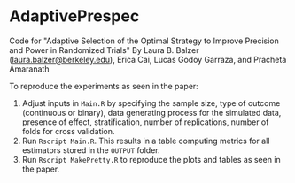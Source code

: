 # AdaptivePrespec
Code for "Adaptive Selection of the Optimal Strategy to Improve Precision and Power in Randomized Trials"
By Laura B. Balzer (laura.balzer@berkeley.edu), Erica Cai, 	Lucas Godoy Garraza, and Pracheta Amaranath

To reproduce the experiments as seen in the paper: 
1. Adjust inputs in ``Main.R`` by specifying the sample size, type of outcome (continuous or binary), data generating process for the simulated data, presence of effect, stratification, number of replications, number of folds for cross validation.
2. Run ``Rscript Main.R``. This results in a table computing metrics for all estimators stored in the ``OUTPUT`` folder. 
3. Run ``Rscript MakePretty.R`` to reproduce the plots and tables as seen in the paper. 



